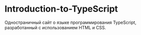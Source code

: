 # Introduction-to-TypeScript
Одностраничный сайт о языке программирования TypeScript, разработанный с использованием HTML и CSS. 
